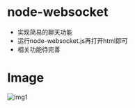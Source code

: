 # node-websocket
- 实现简易的聊天功能
- 运行node-websocket.js再打开html即可
- 相关功能待完善
# Image
![img1](https://github.com/wangrui9217/node-websocket/blob/master/images/111.jpg)
